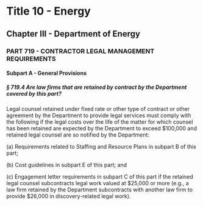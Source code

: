 
# Title 10 - Energy
## Chapter III - Department of Energy
### PART 719 - CONTRACTOR LEGAL MANAGEMENT REQUIREMENTS
#### Subpart A - General Provisions
##### § 719.4 Are law firms that are retained by contract by the Department covered by this part?

Legal counsel retained under fixed rate or other type of contract or other agreement by the Department to provide legal services must comply with the following if the legal costs over the life of the matter for which counsel has been retained are expected by the Department to exceed $100,000 and retained legal counsel are so notified by the Department:

(a) Requirements related to Staffing and Resource Plans in subpart B of this part;

(b) Cost guidelines in subpart E of this part; and

(c) Engagement letter requirements in subpart C of this part if the retained legal counsel subcontracts legal work valued at $25,000 or more (e.g., a law firm retained by the Department subcontracts with another law firm to provide $26,000 in discovery-related legal work).
